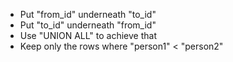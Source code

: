 - Put "from_id" underneath "to_id"
- Put "to_id" underneath "from_id"
- Use "UNION ALL" to achieve that
- Keep only the rows where "person1" < "person2"
